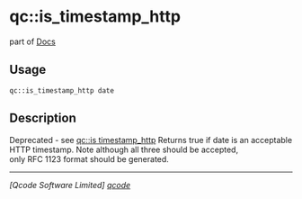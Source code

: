 qc::is_timestamp_http
=====================

part of [Docs](../index.md)

Usage
-----
`qc::is_timestamp_http date`

Description
-----------
Deprecated - see [qc::is timestamp_http]
Returns true if date is an acceptable HTTP timestamp. Note although all three should be accepted,<br/>only RFC 1123 format should be generated.

----------------------------------
*[Qcode Software Limited] [qcode]*

[qcode]: http://www.qcode.co.uk "Qcode Software"
[qc::is timestamp_http]: is-timestamp_http.md